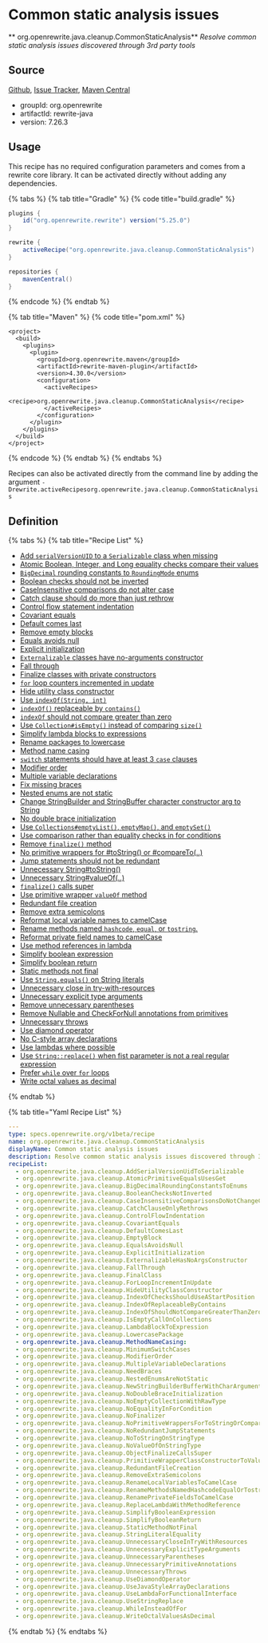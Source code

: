 # Common static analysis issues

** org.openrewrite.java.cleanup.CommonStaticAnalysis**
_Resolve common static analysis issues discovered through 3rd party tools_

## Source

[Github](https://github.com/openrewrite/rewrite), [Issue Tracker](https://github.com/openrewrite/rewrite/issues), [Maven Central](https://search.maven.org/artifact/org.openrewrite/rewrite-java/7.26.3/jar)

* groupId: org.openrewrite
* artifactId: rewrite-java
* version: 7.26.3


## Usage

This recipe has no required configuration parameters and comes from a rewrite core library. It can be activated directly without adding any dependencies.

{% tabs %}
{% tab title="Gradle" %}
{% code title="build.gradle" %}
```groovy
plugins {
    id("org.openrewrite.rewrite") version("5.25.0")
}

rewrite {
    activeRecipe("org.openrewrite.java.cleanup.CommonStaticAnalysis")
}

repositories {
    mavenCentral()
}

```
{% endcode %}
{% endtab %}

{% tab title="Maven" %}
{% code title="pom.xml" %}
```markup
<project>
  <build>
    <plugins>
      <plugin>
        <groupId>org.openrewrite.maven</groupId>
        <artifactId>rewrite-maven-plugin</artifactId>
        <version>4.30.0</version>
        <configuration>
          <activeRecipes>
            <recipe>org.openrewrite.java.cleanup.CommonStaticAnalysis</recipe>
          </activeRecipes>
        </configuration>
      </plugin>
    </plugins>
  </build>
</project>
```
{% endcode %}
{% endtab %}
{% endtabs %}

Recipes can also be activated directly from the command line by adding the argument `-Drewrite.activeRecipesorg.openrewrite.java.cleanup.CommonStaticAnalysis`

## Definition

{% tabs %}
{% tab title="Recipe List" %}
* [Add `serialVersionUID` to a `Serializable` class when missing](../../java/cleanup/addserialversionuidtoserializable.md)
* [Atomic Boolean, Integer, and Long equality checks compare their values](../../java/cleanup/atomicprimitiveequalsusesget.md)
* [`BigDecimal` rounding constants to `RoundingMode` enums](../../java/cleanup/bigdecimalroundingconstantstoenums.md)
* [Boolean checks should not be inverted](../../java/cleanup/booleanchecksnotinverted.md)
* [CaseInsensitive comparisons do not alter case](../../java/cleanup/caseinsensitivecomparisonsdonotchangecase.md)
* [Catch clause should do more than just rethrow](../../java/cleanup/catchclauseonlyrethrows.md)
* [Control flow statement indentation](../../java/cleanup/controlflowindentation.md)
* [Covariant equals](../../java/cleanup/covariantequals.md)
* [Default comes last](../../java/cleanup/defaultcomeslast.md)
* [Remove empty blocks](../../java/cleanup/emptyblock.md)
* [Equals avoids null](../../java/cleanup/equalsavoidsnull.md)
* [Explicit initialization](../../java/cleanup/explicitinitialization.md)
* [`Externalizable` classes have no-arguments constructor](../../java/cleanup/externalizablehasnoargsconstructor.md)
* [Fall through](../../java/cleanup/fallthrough.md)
* [Finalize classes with private constructors](../../java/cleanup/finalclass.md)
* [`for` loop counters incremented in update](../../java/cleanup/forloopincrementinupdate.md)
* [Hide utility class constructor](../../java/cleanup/hideutilityclassconstructor.md)
* [Use `indexOf(String, int)`](../../java/cleanup/indexofchecksshoulduseastartposition.md)
* [`indexOf()` replaceable by `contains()`](../../java/cleanup/indexofreplaceablebycontains.md)
* [`indexOf` should not compare greater than zero](../../java/cleanup/indexofshouldnotcomparegreaterthanzero.md)
* [Use `Collection#isEmpty()` instead of comparing `size()`](../../java/cleanup/isemptycalloncollections.md)
* [Simplify lambda blocks to expressions](../../java/cleanup/lambdablocktoexpression.md)
* [Rename packages to lowercase](../../java/cleanup/lowercasepackage.md)
* [Method name casing](../../java/cleanup/methodnamecasing.md)
* [`switch` statements should have at least 3 `case` clauses](../../java/cleanup/minimumswitchcases.md)
* [Modifier order](../../java/cleanup/modifierorder.md)
* [Multiple variable declarations](../../java/cleanup/multiplevariabledeclarations.md)
* [Fix missing braces](../../java/cleanup/needbraces.md)
* [Nested enums are not static](../../java/cleanup/nestedenumsarenotstatic.md)
* [Change StringBuilder and StringBuffer character constructor arg to String](../../java/cleanup/newstringbuilderbufferwithcharargument.md)
* [No double brace initialization](../../java/cleanup/nodoublebraceinitialization.md)
* [Use `Collections#emptyList()`, `emptyMap()`, and `emptySet()`](../../java/cleanup/noemptycollectionwithrawtype.md)
* [Use comparison rather than equality checks in for conditions](../../java/cleanup/noequalityinforcondition.md)
* [Remove `finalize()` method](../../java/cleanup/nofinalizer.md)
* [No primitive wrappers for #toString() or #compareTo(..)](../../java/cleanup/noprimitivewrappersfortostringorcompareto.md)
* [Jump statements should not be redundant](../../java/cleanup/noredundantjumpstatements.md)
* [Unnecessary String#toString()](../../java/cleanup/notostringonstringtype.md)
* [Unnecessary String#valueOf(..)](../../java/cleanup/novalueofonstringtype.md)
* [`finalize()` calls super](../../java/cleanup/objectfinalizecallssuper.md)
* [Use primitive wrapper `valueOf` method](../../java/cleanup/primitivewrapperclassconstructortovalueof.md)
* [Redundant file creation](../../java/cleanup/redundantfilecreation.md)
* [Remove extra semicolons](../../java/cleanup/removeextrasemicolons.md)
* [Reformat local variable names to camelCase](../../java/cleanup/renamelocalvariablestocamelcase.md)
* [Rename methods named `hashcode`, `equal`, or `tostring`.](../../java/cleanup/renamemethodsnamedhashcodeequalortostring.md)
* [Reformat private field names to camelCase](../../java/cleanup/renameprivatefieldstocamelcase.md)
* [Use method references in lambda](../../java/cleanup/replacelambdawithmethodreference.md)
* [Simplify boolean expression](../../java/cleanup/simplifybooleanexpression.md)
* [Simplify boolean return](../../java/cleanup/simplifybooleanreturn.md)
* [Static methods not final](../../java/cleanup/staticmethodnotfinal.md)
* [Use `String.equals()` on String literals](../../java/cleanup/stringliteralequality.md)
* [Unnecessary close in try-with-resources](../../java/cleanup/unnecessarycloseintrywithresources.md)
* [Unnecessary explicit type arguments](../../java/cleanup/unnecessaryexplicittypearguments.md)
* [Remove unnecessary parentheses](../../java/cleanup/unnecessaryparentheses.md)
* [Remove Nullable and CheckForNull annotations from primitives](../../java/cleanup/unnecessaryprimitiveannotations.md)
* [Unnecessary throws](../../java/cleanup/unnecessarythrows.md)
* [Use diamond operator](../../java/cleanup/usediamondoperator.md)
* [No C-style array declarations](../../java/cleanup/usejavastylearraydeclarations.md)
* [Use lambdas where possible](../../java/cleanup/uselambdaforfunctionalinterface.md)
* [Use `String::replace()` when fist parameter is not a real regular expression](../../java/cleanup/usestringreplace.md)
* [Prefer `while` over `for` loops](../../java/cleanup/whileinsteadoffor.md)
* [Write octal values as decimal](../../java/cleanup/writeoctalvaluesasdecimal.md)

{% endtab %}

{% tab title="Yaml Recipe List" %}
```yaml
---
type: specs.openrewrite.org/v1beta/recipe
name: org.openrewrite.java.cleanup.CommonStaticAnalysis
displayName: Common static analysis issues
description: Resolve common static analysis issues discovered through 3rd party tools
recipeList:
  - org.openrewrite.java.cleanup.AddSerialVersionUidToSerializable
  - org.openrewrite.java.cleanup.AtomicPrimitiveEqualsUsesGet
  - org.openrewrite.java.cleanup.BigDecimalRoundingConstantsToEnums
  - org.openrewrite.java.cleanup.BooleanChecksNotInverted
  - org.openrewrite.java.cleanup.CaseInsensitiveComparisonsDoNotChangeCase
  - org.openrewrite.java.cleanup.CatchClauseOnlyRethrows
  - org.openrewrite.java.cleanup.ControlFlowIndentation
  - org.openrewrite.java.cleanup.CovariantEquals
  - org.openrewrite.java.cleanup.DefaultComesLast
  - org.openrewrite.java.cleanup.EmptyBlock
  - org.openrewrite.java.cleanup.EqualsAvoidsNull
  - org.openrewrite.java.cleanup.ExplicitInitialization
  - org.openrewrite.java.cleanup.ExternalizableHasNoArgsConstructor
  - org.openrewrite.java.cleanup.FallThrough
  - org.openrewrite.java.cleanup.FinalClass
  - org.openrewrite.java.cleanup.ForLoopIncrementInUpdate
  - org.openrewrite.java.cleanup.HideUtilityClassConstructor
  - org.openrewrite.java.cleanup.IndexOfChecksShouldUseAStartPosition
  - org.openrewrite.java.cleanup.IndexOfReplaceableByContains
  - org.openrewrite.java.cleanup.IndexOfShouldNotCompareGreaterThanZero
  - org.openrewrite.java.cleanup.IsEmptyCallOnCollections
  - org.openrewrite.java.cleanup.LambdaBlockToExpression
  - org.openrewrite.java.cleanup.LowercasePackage
  - org.openrewrite.java.cleanup.MethodNameCasing:
  - org.openrewrite.java.cleanup.MinimumSwitchCases
  - org.openrewrite.java.cleanup.ModifierOrder
  - org.openrewrite.java.cleanup.MultipleVariableDeclarations
  - org.openrewrite.java.cleanup.NeedBraces
  - org.openrewrite.java.cleanup.NestedEnumsAreNotStatic
  - org.openrewrite.java.cleanup.NewStringBuilderBufferWithCharArgument
  - org.openrewrite.java.cleanup.NoDoubleBraceInitialization
  - org.openrewrite.java.cleanup.NoEmptyCollectionWithRawType
  - org.openrewrite.java.cleanup.NoEqualityInForCondition
  - org.openrewrite.java.cleanup.NoFinalizer
  - org.openrewrite.java.cleanup.NoPrimitiveWrappersForToStringOrCompareTo
  - org.openrewrite.java.cleanup.NoRedundantJumpStatements
  - org.openrewrite.java.cleanup.NoToStringOnStringType
  - org.openrewrite.java.cleanup.NoValueOfOnStringType
  - org.openrewrite.java.cleanup.ObjectFinalizeCallsSuper
  - org.openrewrite.java.cleanup.PrimitiveWrapperClassConstructorToValueOf
  - org.openrewrite.java.cleanup.RedundantFileCreation
  - org.openrewrite.java.cleanup.RemoveExtraSemicolons
  - org.openrewrite.java.cleanup.RenameLocalVariablesToCamelCase
  - org.openrewrite.java.cleanup.RenameMethodsNamedHashcodeEqualOrTostring
  - org.openrewrite.java.cleanup.RenamePrivateFieldsToCamelCase
  - org.openrewrite.java.cleanup.ReplaceLambdaWithMethodReference
  - org.openrewrite.java.cleanup.SimplifyBooleanExpression
  - org.openrewrite.java.cleanup.SimplifyBooleanReturn
  - org.openrewrite.java.cleanup.StaticMethodNotFinal
  - org.openrewrite.java.cleanup.StringLiteralEquality
  - org.openrewrite.java.cleanup.UnnecessaryCloseInTryWithResources
  - org.openrewrite.java.cleanup.UnnecessaryExplicitTypeArguments
  - org.openrewrite.java.cleanup.UnnecessaryParentheses
  - org.openrewrite.java.cleanup.UnnecessaryPrimitiveAnnotations
  - org.openrewrite.java.cleanup.UnnecessaryThrows
  - org.openrewrite.java.cleanup.UseDiamondOperator
  - org.openrewrite.java.cleanup.UseJavaStyleArrayDeclarations
  - org.openrewrite.java.cleanup.UseLambdaForFunctionalInterface
  - org.openrewrite.java.cleanup.UseStringReplace
  - org.openrewrite.java.cleanup.WhileInsteadOfFor
  - org.openrewrite.java.cleanup.WriteOctalValuesAsDecimal

```
{% endtab %}
{% endtabs %}
